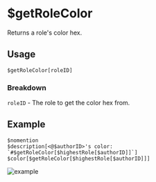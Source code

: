 # $getRoleColor
Returns a role's color hex.

## Usage
```
$getRoleColor[roleID]
```

### Breakdown
`roleID` - The role to get the color hex from.

## Example
```
$nomention
$description[<@$authorID>'s color: `#$getRoleColor[$highestRole[$authorID]]`]
$color[$getRoleColor[$highestRole[$authorID]]]
```

![example](https://user-images.githubusercontent.com/69215413/123296726-e7b59080-d4e4-11eb-8b7d-4712af14faa6.png)
